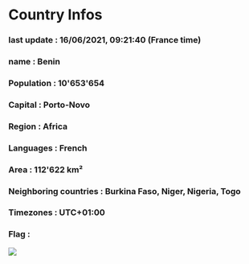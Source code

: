 # Country  Infos
### last update : 16/06/2021, 09:21:40 (France time)

### name : Benin
### Population : 10'653'654
### Capital : Porto-Novo
### Region : Africa
### Languages : French
### Area : 112'622 km²
### Neighboring countries : Burkina Faso, Niger, Nigeria, Togo
### Timezones : UTC+01:00

### Flag :
![](https://restcountries.eu/data/ben.svg)